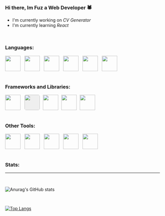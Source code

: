 ### Hi there, Im Fuz a Web Developer 🕷 

- I'm currently working on *CV Generator*
- I'm currently learning *React*


</br>



### Languages:

<img align="left" width="50px" style="padding-right:10px" src="https://cdn.jsdelivr.net/gh/devicons/devicon@latest/icons/html5/html5-original.svg" />

<img align="left" width="50px" style="padding-right:10px" src="https://cdn.jsdelivr.net/gh/devicons/devicon@latest/icons/css3/css3-original.svg" />

<img align="left" width="50px" style="padding-right:10px" src="https://cdn.jsdelivr.net/gh/devicons/devicon@latest/icons/javascript/javascript-original.svg" />

<img align="left" width="50px" style="padding-right:10px" src="https://upload.wikimedia.org/wikipedia/commons/thumb/c/c3/Python-logo-notext.svg/1869px-Python-logo-notext.svg.png" />

<img align="left" width="50px" style="padding-right:10px" src="https://cdn.jsdelivr.net/gh/devicons/devicon@latest/icons/c/c-original.svg" />

<img align="left" width="50px" style="padding-right:10px" src="https://cdn.jsdelivr.net/gh/devicons/devicon@latest/icons/java/java-original.svg" />

<br/>
<br/>
<br/>
<br/>

### Frameworks and Libraries:

<img align="left" width="50px" style="padding-right:10px" src="https://cdn.jsdelivr.net/gh/devicons/devicon@latest/icons/react/react-original.svg" />

<img align="left" width="50px" style="margin-right:10px;background-color:#eeee;
border-radius:5px;" src="https://cdn.jsdelivr.net/gh/devicons/devicon@latest/icons/flask/flask-original.svg" />


<img align="left" width="50px" style="margin-right:10px" src="https://cdn.jsdelivr.net/gh/devicons/devicon@latest/icons/sass/sass-original.svg" />


<img align="left" width="50px" style="margin-right:10px" src="https://cdn.jsdelivr.net/gh/devicons/devicon@latest/icons/jest/jest-plain.svg" />

<img align="left" width="50px" style="margin-right:10px" src="https://cdn.jsdelivr.net/gh/devicons/devicon@latest/icons/sqlite/sqlite-original.svg" />

<br/>
<br/>
<br/>
<br/>


### Other Tools:


<img align="left" width="50px" style="padding-right:10px" src="https://cdn.jsdelivr.net/gh/devicons/devicon@latest/icons/git/git-original.svg" />

<img align="left" width="50px" style="padding-right:10px" src="https://cdn.jsdelivr.net/gh/devicons/devicon@latest/icons/vitejs/vitejs-original.svg" />


<img align="left" width="50px" style="padding-right:10px" src="https://cdn.jsdelivr.net/gh/devicons/devicon@latest/icons/webpack/webpack-original.svg" />

<img align="left" width="50px" style="padding-right:10px" src="https://cdn.jsdelivr.net/gh/devicons/devicon@latest/icons/figma/figma-original.svg" />


<img align="left" width="50px" style="padding-right:10px" src="https://cdn.jsdelivr.net/gh/devicons/devicon@latest/icons/vim/vim-original.svg" />


<br/>
<br/>
<br/>
<br/>

### Stats:
---
<br/>

![Anurag's GitHub stats](https://github-readme-stats.vercel.app/api?username=Fuz7&show_icons=true&theme=tokyonight&hide=issues,contribs)

<br/>

[![Top Langs](https://github-readme-stats.vercel.app/api/top-langs/?username=Fuz7&layout=compact)](https://github.com/anuraghazra/github-readme-stats)

<!--
**Fuz7/Fuz7** is a ✨ _special_ ✨ repository because its `README.md` (this file) appears on your GitHub profile.

Here are some ideas to get you started:

- 🔭 I’m currently working on ...
- 🌱 I’m currently learning ...
- 👯 I’m looking to collaborate on ...
- 🤔 I’m looking for help with ...
- 💬 Ask me about ...
- 📫 How to reach me: ...
- 😄 Pronouns: ...
- ⚡ Fun fact: ...
-->
